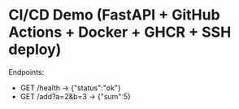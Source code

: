 # CI/CD Demo (FastAPI + GitHub Actions + Docker + GHCR + SSH deploy)

Endpoints:
- GET /health -> {"status":"ok"}
- GET /add?a=2&b=3 -> {"sum":5}
